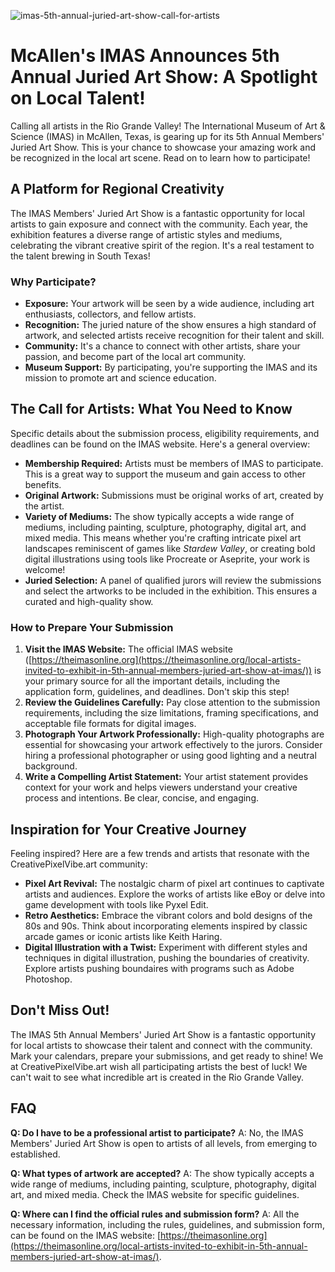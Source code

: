 ![imas-5th-annual-juried-art-show-call-for-artists](https://images.pexels.com/photos/33083137/pexels-photo-33083137.jpeg?auto=compress&cs=tinysrgb&fit=crop&h=627&w=1200)

# McAllen's IMAS Announces 5th Annual Juried Art Show: A Spotlight on Local Talent!

Calling all artists in the Rio Grande Valley! The International Museum of Art & Science (IMAS) in McAllen, Texas, is gearing up for its 5th Annual Members' Juried Art Show. This is your chance to showcase your amazing work and be recognized in the local art scene. Read on to learn how to participate!

## A Platform for Regional Creativity

The IMAS Members' Juried Art Show is a fantastic opportunity for local artists to gain exposure and connect with the community. Each year, the exhibition features a diverse range of artistic styles and mediums, celebrating the vibrant creative spirit of the region. It's a real testament to the talent brewing in South Texas!

### Why Participate?

*   **Exposure:** Your artwork will be seen by a wide audience, including art enthusiasts, collectors, and fellow artists.
*   **Recognition:** The juried nature of the show ensures a high standard of artwork, and selected artists receive recognition for their talent and skill.
*   **Community:** It's a chance to connect with other artists, share your passion, and become part of the local art community.
*   **Museum Support:** By participating, you're supporting the IMAS and its mission to promote art and science education.

## The Call for Artists: What You Need to Know

Specific details about the submission process, eligibility requirements, and deadlines can be found on the IMAS website. Here's a general overview:

*   **Membership Required:** Artists must be members of IMAS to participate. This is a great way to support the museum and gain access to other benefits.
*   **Original Artwork:** Submissions must be original works of art, created by the artist.
*   **Variety of Mediums:** The show typically accepts a wide range of mediums, including painting, sculpture, photography, digital art, and mixed media. This means whether you're crafting intricate pixel art landscapes reminiscent of games like *Stardew Valley*, or creating bold digital illustrations using tools like Procreate or Aseprite, your work is welcome!
*   **Juried Selection:** A panel of qualified jurors will review the submissions and select the artworks to be included in the exhibition. This ensures a curated and high-quality show.

### How to Prepare Your Submission

1.  **Visit the IMAS Website:** The official IMAS website ([https://theimasonline.org](https://theimasonline.org/local-artists-invited-to-exhibit-in-5th-annual-members-juried-art-show-at-imas/)) is your primary source for all the important details, including the application form, guidelines, and deadlines. Don't skip this step!
2.  **Review the Guidelines Carefully:** Pay close attention to the submission requirements, including the size limitations, framing specifications, and acceptable file formats for digital images.
3.  **Photograph Your Artwork Professionally:** High-quality photographs are essential for showcasing your artwork effectively to the jurors. Consider hiring a professional photographer or using good lighting and a neutral background.
4.  **Write a Compelling Artist Statement:** Your artist statement provides context for your work and helps viewers understand your creative process and intentions. Be clear, concise, and engaging.

## Inspiration for Your Creative Journey

Feeling inspired? Here are a few trends and artists that resonate with the CreativePixelVibe.art community:

*   **Pixel Art Revival:** The nostalgic charm of pixel art continues to captivate artists and audiences. Explore the works of artists like eBoy or delve into game development with tools like Pyxel Edit.
*   **Retro Aesthetics:** Embrace the vibrant colors and bold designs of the 80s and 90s. Think about incorporating elements inspired by classic arcade games or iconic artists like Keith Haring.
*   **Digital Illustration with a Twist:** Experiment with different styles and techniques in digital illustration, pushing the boundaries of creativity. Explore artists pushing boundaires with programs such as Adobe Photoshop.

## Don't Miss Out!

The IMAS 5th Annual Members' Juried Art Show is a fantastic opportunity for local artists to showcase their talent and connect with the community. Mark your calendars, prepare your submissions, and get ready to shine! We at CreativePixelVibe.art wish all participating artists the best of luck! We can't wait to see what incredible art is created in the Rio Grande Valley.

## FAQ

**Q: Do I have to be a professional artist to participate?**
A: No, the IMAS Members' Juried Art Show is open to artists of all levels, from emerging to established.

**Q: What types of artwork are accepted?**
A: The show typically accepts a wide range of mediums, including painting, sculpture, photography, digital art, and mixed media. Check the IMAS website for specific guidelines.

**Q: Where can I find the official rules and submission form?**
A: All the necessary information, including the rules, guidelines, and submission form, can be found on the IMAS website: [https://theimasonline.org](https://theimasonline.org/local-artists-invited-to-exhibit-in-5th-annual-members-juried-art-show-at-imas/).

